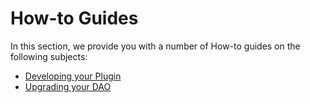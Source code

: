 # How-to Guides

In this section, we provide you with a number of How-to guides on the following subjects:

- [Developing your Plugin](01-plugin-development/index.md)
- [Upgrading your DAO](02-dao-upgrading/index.md)
